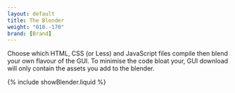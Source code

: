 ```yaml
---
layout: default
title: The Blender
weight: "010.-170"
brand: [Brand]
---
```


<div class="row">
	<div class="col-sm-8 col-sm-offset-4 category-head">
		Choose which HTML, CSS (or Less) and JavaScript files compile then blend your own flavour of the GUI.
		To minimise the code bloat your, GUI download will only contain the assets you add to the blender.
	</div>
</div>

{% include showBlender.liquid %}